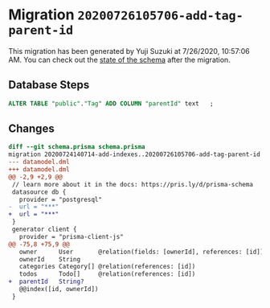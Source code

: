 # Migration `20200726105706-add-tag-parent-id`

This migration has been generated by Yuji Suzuki at 7/26/2020, 10:57:06 AM.
You can check out the [state of the schema](./schema.prisma) after the migration.

## Database Steps

```sql
ALTER TABLE "public"."Tag" ADD COLUMN "parentId" text   ;
```

## Changes

```diff
diff --git schema.prisma schema.prisma
migration 20200724140714-add-indexes..20200726105706-add-tag-parent-id
--- datamodel.dml
+++ datamodel.dml
@@ -2,9 +2,9 @@
 // learn more about it in the docs: https://pris.ly/d/prisma-schema
 datasource db {
   provider = "postgresql"
-  url = "***"
+  url = "***"
 }
 generator client {
   provider = "prisma-client-js"
@@ -75,8 +75,9 @@
   owner      User       @relation(fields: [ownerId], references: [id])
   ownerId    String
   categories Category[] @relation(references: [id])
   todos      Todo[]     @relation(references: [id])
+  parentId   String?
   @@index([id, ownerId])
 }
```


